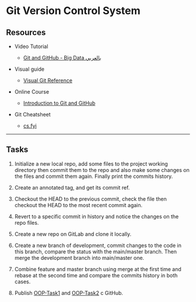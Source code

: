 # Git Version Control System

## Resources

- Video Tutorial
    - [Git and GitHub - Big Data بالعربي](https://youtu.be/Q6G-J54vgKc)
- Visual guide
    - [Visual Git Reference](https://marklodato.github.io/visual-git-guide/index-en.html)
- Online Course
    - [Introduction to Git and GitHub](https://www.coursera.org/learn/introduction-git-github)

- Git Cheatsheet
  - [cs.fyi](https://cs.fyi/guide/git-cheatsheet)

<hr> 

## Tasks

1. Initialize a new local repo, add some files to the project working directory then commit them to the repo and also make some changes on the files and commit them again. Finally print the commits history.

2. Create an annotated tag, and get its commit ref.

3. Checkout the HEAD to the previous commit, check the file then checkout the HEAD to the most recent commit again.

4. Revert to a specific commit in history and notice the changes on the repo files.

5. Create a new repo on GitLab and clone it locally.

6. Create a new branch of development, commit changes to the code in this branch, compare the status with the main/master branch. Then merge the development branch into main/master one.

7. Combine feature and master branch using merge at the first time and rebase at the second time and compare the commits history in both cases.

8. Publish [OOP-Task1](../OOP/Task1) and [OOP-Task2](../OOP/Task2) c GitHub.